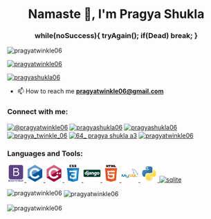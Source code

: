 
<h1 align="center">Namaste  👋, I'm Pragya Shukla</h1>
<h3 align="center">while(noSuccess){ tryAgain(); if(Dead) break; }</h3>

<p align="left"> <img src="https://komarev.com/ghpvc/?username=pragyatwinkle06&label=Profile%20views&color=0e75b6&style=flat" alt="pragyatwinkle06" /> </p>

<p align="left"> <a href="https://github.com/ryo-ma/github-profile-trophy"><img src="https://github-profile-trophy.vercel.app/?username=pragyatwinkle06" alt="pragyatwinkle06" /></a> </p>



<p align="left"> <a href="https://twitter.com/pragyashukla06" target="blank"><img src="https://img.shields.io/twitter/follow/pragyashukla06?logo=twitter&style=for-the-badge" alt="pragyashukla06" /></a> </p>

- 📫 How to reach me **pragyatwinkle06@gmail.com**

<h3 align="left">Connect with me:</h3>
<p align="left">
<a href="https://codepen.io/pragyatwinkle06" target="blank"><img align="center" src="https://raw.githubusercontent.com/rahuldkjain/github-profile-readme-generator/master/src/images/icons/Social/codepen.svg" alt="@pragyatwinkle06" height="30" width="40" /></a>
<a href="https://twitter.com/pragyashukla06" target="blank"><img align="center" src="https://raw.githubusercontent.com/rahuldkjain/github-profile-readme-generator/master/src/images/icons/Social/twitter.svg" alt="pragyashukla06" height="30" width="40" /></a>
<a href="https://www.linkedin.com/in/pragya-shukla-06/" target="blank"><img align="center" src="https://raw.githubusercontent.com/rahuldkjain/github-profile-readme-generator/master/src/images/icons/Social/linked-in-alt.svg" alt="pragyashukla06" height="30" width="40" /></a>
<a href="https://instagram.com/pragya_twinkle_06" target="blank"><img align="center" src="https://raw.githubusercontent.com/rahuldkjain/github-profile-readme-generator/master/src/images/icons/Social/instagram.svg" alt="pragya_twinkle_06" height="30" width="40" /></a>
<a href="https://www.youtube.com/c/64_ pragya shukla a3" target="blank"><img align="center" src="https://raw.githubusercontent.com/rahuldkjain/github-profile-readme-generator/master/src/images/icons/Social/youtube.svg" alt="64_ pragya shukla a3" height="30" width="40" /></a>
<a href="https://www.hackerrank.com/pragyatwinkle06" target="blank"><img align="center" src="https://raw.githubusercontent.com/rahuldkjain/github-profile-readme-generator/master/src/images/icons/Social/hackerrank.svg" alt="pragyatwinkle06" height="30" width="40" /></a>
</p>

<h3 align="left">Languages and Tools:</h3>
<p align="left"> <a href="https://getbootstrap.com" target="_blank"> <img src="https://raw.githubusercontent.com/devicons/devicon/master/icons/bootstrap/bootstrap-plain-wordmark.svg" alt="bootstrap" width="40" height="40"/> </a> <a href="https://www.cprogramming.com/" target="_blank"> <img src="https://raw.githubusercontent.com/devicons/devicon/master/icons/c/c-original.svg" alt="c" width="40" height="40"/> </a> <a href="https://www.w3schools.com/cpp/" target="_blank"> <img src="https://raw.githubusercontent.com/devicons/devicon/master/icons/cplusplus/cplusplus-original.svg" alt="cplusplus" width="40" height="40"/> </a> <a href="https://www.w3schools.com/css/" target="_blank"> <img src="https://raw.githubusercontent.com/devicons/devicon/master/icons/css3/css3-original-wordmark.svg" alt="css3" width="40" height="40"/> </a> <a href="https://www.djangoproject.com/" target="_blank"> <img src="https://raw.githubusercontent.com/devicons/devicon/master/icons/django/django-original.svg" alt="django" width="40" height="40"/> </a> <a href="https://www.w3.org/html/" target="_blank"> <img src="https://raw.githubusercontent.com/devicons/devicon/master/icons/html5/html5-original-wordmark.svg" alt="html5" width="40" height="40"/> </a> <a href="https://www.mysql.com/" target="_blank"> <img src="https://raw.githubusercontent.com/devicons/devicon/master/icons/mysql/mysql-original-wordmark.svg" alt="mysql" width="40" height="40"/> </a> <a href="https://www.python.org" target="_blank"> <img src="https://raw.githubusercontent.com/devicons/devicon/master/icons/python/python-original.svg" alt="python" width="40" height="40"/> </a> <a href="https://www.sqlite.org/" target="_blank"> <img src="https://www.vectorlogo.zone/logos/sqlite/sqlite-icon.svg" alt="sqlite" width="40" height="40"/> </a> </p>

<p><img align="left" src="https://github-readme-stats.vercel.app/api/top-langs?username=pragyatwinkle06&show_icons=true&locale=en&layout=compact" alt="pragyatwinkle06" /></p>

<p>&nbsp;<img align="center" src="https://github-readme-stats.vercel.app/api?username=pragyatwinkle06&show_icons=true&locale=en" alt="pragyatwinkle06" /></p>

<p><img align="center" src="https://github-readme-streak-stats.herokuapp.com/?user=pragyatwinkle06&" alt="pragyatwinkle06" /></p>
